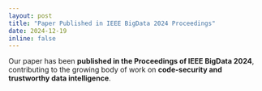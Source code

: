 ```yaml
---
layout: post
title: "Paper Published in IEEE BigData 2024 Proceedings"
date: 2024-12-19
inline: false
---
```


Our paper has been **published in the Proceedings of IEEE BigData 2024**, contributing to the growing body of work on **code-security and trustworthy data intelligence**.
